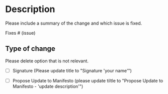 # Description

Please include a summary of the change and which issue is fixed.

Fixes # (issue)

## Type of change

Please delete option that is not relevant.

- [ ] Signature (Please update title to "Signature 'your name'")
- [ ] Propose Update to Manifesto (please update tiltle to "Propose Update to Manifesto - 'update description'")



